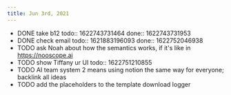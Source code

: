 ```yaml
---
title: Jun 3rd, 2021
---
```


- DONE take b12
  todo:: 1622743731464
  done:: 1622743731953
- DONE check email
  todo:: 1621883196093
  done:: 1622752046938
- TODO ask Noah about how the semantics works, if it's like in https://nooscope.ai
- TODO show Tiffany ur UI
  todo:: 1622751210855
- TODO AI team system 2 means using notion the same way for everyone; backlink all ideas
- TODO add the placeholders to the template download logger